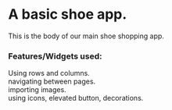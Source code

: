 # A basic shoe app.
 This is the body of our main shoe shopping app.

### Features/Widgets used:
Using rows and columns.<br>
navigating between pages.<br>
importing images. <br>
using icons, elevated button, decorations. <br>
